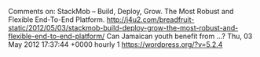 Comments on: StackMob – Build, Deploy, Grow. The Most Robust and Flexible End-To-End Platform. http://j4u2.com/breadfruit-static/2012/05/03/stackmob-build-deploy-grow-the-most-robust-and-flexible-end-to-end-platform/ Can Jamaican youth benefit from ...? Thu, 03 May 2012 17:37:44 +0000  hourly   1  https://wordpress.org/?v=5.2.4